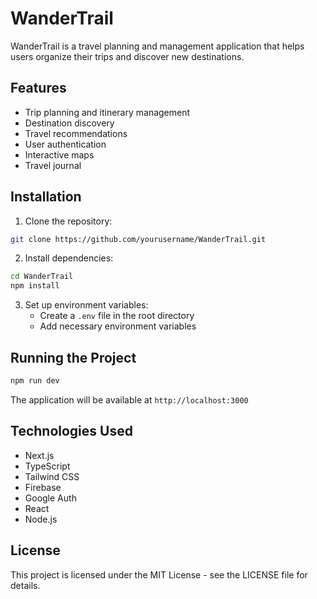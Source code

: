 # WanderTrail

WanderTrail is a travel planning and management application that helps users organize their trips and discover new destinations.

## Features

- Trip planning and itinerary management
- Destination discovery
- Travel recommendations
- User authentication
- Interactive maps
- Travel journal

## Installation

1. Clone the repository:
```bash
git clone https://github.com/yourusername/WanderTrail.git
```

2. Install dependencies:
```bash
cd WanderTrail
npm install
```

3. Set up environment variables:
   - Create a `.env` file in the root directory
   - Add necessary environment variables

## Running the Project

```bash
npm run dev
```

The application will be available at `http://localhost:3000`

## Technologies Used

- Next.js
- TypeScript
- Tailwind CSS
- Firebase
- Google Auth
- React
- Node.js

## License

This project is licensed under the MIT License - see the LICENSE file for details.
